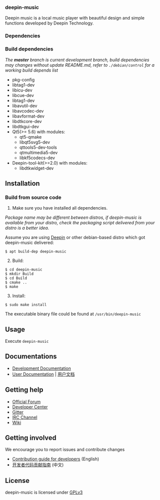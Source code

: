 ### deepin-music

Deepin music is a local music player with beautiful design and simple functions  developed by Deepin Technology.

### Dependencies

### Build dependencies

_The **master** branch is current development branch, build dependencies may changes without update README.md, refer to `./debian/control` for a working build depends list_

* pkg-config
* libtag1-dev
* libicu-dev
* libcue-dev
* libtag1-dev
* libavutil-dev
* libavcodec-dev
* libavformat-dev
* libdtkcore-dev
* libdtkgui-dev
* Qt5(>= 5.6) with modules:
  - qt5-qmake
  - libqt5svg5-dev
  - qttools5-dev-tools
  - qtmultimedia5-dev
  - libkf5codecs-dev
* Deepin-tool-kit(>=2.0) with modules:
  - libdtkwidget-dev

## Installation

### Build from source code

1. Make sure you have installed all dependencies.

_Package name may be different between distros, if deepin-music is available from your distro, check the packaging script delivered from your distro is a better idea._

Assume you are using [Deepin](https://distrowatch.com/table.php?distribution=deepin) or other debian-based distro which got deepin-music delivered:

``` shell
$ apt build-dep deepin-music
```

2. Build:

```
$ cd deepin-music
$ mkdir Build
$ cd Build
$ cmake ..
$ make
```

3. Install:

```
$ sudo make install
```

The executable binary file could be found at `/usr/bin/deepin-music`

## Usage

Execute `deepin-music`

## Documentations

 - [Development Documentation](https://linuxdeepin.github.io/)
 - [User Documentation](https://wikidev.uniontech.com/index.php?title=音乐) | [用户文档](https://wikidev.uniontech.com/index.php?title=音乐)

## Getting help

 - [Official Forum](https://bbs.deepin.org/)
 - [Developer Center](https://github.com/linuxdeepin/developer-center)
 - [Gitter](https://gitter.im/orgs/linuxdeepin/rooms)
 - [IRC Channel](https://webchat.freenode.net/?channels=deepin)
 - [Wiki](https://wiki.deepin.org/)

## Getting involved

We encourage you to report issues and contribute changes

 - [Contribution guide for developers](https://github.com/linuxdeepin/developer-center/wiki/Contribution-Guidelines-for-Developers-en) (English)
 - [开发者代码贡献指南](https://github.com/linuxdeepin/developer-center/wiki/Contribution-Guidelines-for-Developers) (中文)

## License

deepin-music is licensed under [GPLv3](LICENSE)
